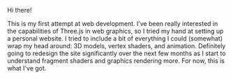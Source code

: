Hi there!

This is my first attempt at web development. I’ve been really interested in the capabilities of Three.js in web graphics, so I tried my hand at setting up a personal website. I tried to include a bit of everything I could (somewhat) wrap my head around: 3D models, vertex shaders, and animation. Definitely going to redesign the site significantly over the next few months as I start to understand fragment shaders and graphics rendering more.
For now, this is what I've got.
